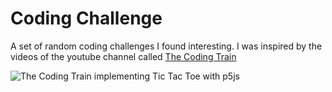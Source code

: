 # Coding Challenge
A set of random coding challenges I found interesting. I was inspired by the videos of the youtube
channel called [The Coding Train](https://www.youtube.com/c/TheCodingTrain)

![The Coding Train implementing `Tic Tac Toe` with p5js](https://www.game-designers.net/wp-content/uploads/2020/11/Coding-Challenge-149-Tic-Tac-Toe.jpg)
